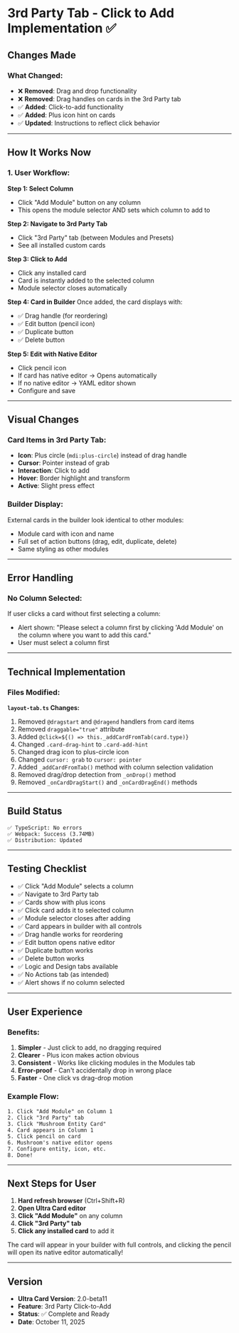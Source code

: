 # 3rd Party Tab - Click to Add Implementation ✅

## Changes Made

### What Changed:

- ❌ **Removed**: Drag and drop functionality
- ❌ **Removed**: Drag handles on cards in the 3rd Party tab
- ✅ **Added**: Click-to-add functionality
- ✅ **Added**: Plus icon hint on cards
- ✅ **Updated**: Instructions to reflect click behavior

---

## How It Works Now

### 1. User Workflow:

**Step 1: Select Column**

- Click "Add Module" button on any column
- This opens the module selector AND sets which column to add to

**Step 2: Navigate to 3rd Party Tab**

- Click "3rd Party" tab (between Modules and Presets)
- See all installed custom cards

**Step 3: Click to Add**

- Click any installed card
- Card is instantly added to the selected column
- Module selector closes automatically

**Step 4: Card in Builder**
Once added, the card displays with:

- ✅ Drag handle (for reordering)
- ✅ Edit button (pencil icon)
- ✅ Duplicate button
- ✅ Delete button

**Step 5: Edit with Native Editor**

- Click pencil icon
- If card has native editor → Opens automatically
- If no native editor → YAML editor shown
- Configure and save

---

## Visual Changes

### Card Items in 3rd Party Tab:

- **Icon**: Plus circle (`mdi:plus-circle`) instead of drag handle
- **Cursor**: Pointer instead of grab
- **Interaction**: Click to add
- **Hover**: Border highlight and transform
- **Active**: Slight press effect

### Builder Display:

External cards in the builder look identical to other modules:

- Module card with icon and name
- Full set of action buttons (drag, edit, duplicate, delete)
- Same styling as other modules

---

## Error Handling

### No Column Selected:

If user clicks a card without first selecting a column:

- Alert shown: "Please select a column first by clicking 'Add Module' on the column where you want to add this card."
- User must select a column first

---

## Technical Implementation

### Files Modified:

**`layout-tab.ts` Changes:**

1. Removed `@dragstart` and `@dragend` handlers from card items
2. Removed `draggable="true"` attribute
3. Added `@click=${() => this._addCardFromTab(card.type)}`
4. Changed `.card-drag-hint` to `.card-add-hint`
5. Changed drag icon to plus-circle icon
6. Changed `cursor: grab` to `cursor: pointer`
7. Added `_addCardFromTab()` method with column selection validation
8. Removed drag/drop detection from `_onDrop()` method
9. Removed `_onCardDragStart()` and `_onCardDragEnd()` methods

---

## Build Status

```
✅ TypeScript: No errors
✅ Webpack: Success (3.74MB)
✅ Distribution: Updated
```

---

## Testing Checklist

- ✅ Click "Add Module" selects a column
- ✅ Navigate to 3rd Party tab
- ✅ Cards show with plus icons
- ✅ Click card adds it to selected column
- ✅ Module selector closes after adding
- ✅ Card appears in builder with all controls
- ✅ Drag handle works for reordering
- ✅ Edit button opens native editor
- ✅ Duplicate button works
- ✅ Delete button works
- ✅ Logic and Design tabs available
- ✅ No Actions tab (as intended)
- ✅ Alert shows if no column selected

---

## User Experience

### Benefits:

1. **Simpler** - Just click to add, no dragging required
2. **Clearer** - Plus icon makes action obvious
3. **Consistent** - Works like clicking modules in the Modules tab
4. **Error-proof** - Can't accidentally drop in wrong place
5. **Faster** - One click vs drag-drop motion

### Example Flow:

```
1. Click "Add Module" on Column 1
2. Click "3rd Party" tab
3. Click "Mushroom Entity Card"
4. Card appears in Column 1
5. Click pencil on card
6. Mushroom's native editor opens
7. Configure entity, icon, etc.
8. Done!
```

---

## Next Steps for User

1. **Hard refresh browser** (Ctrl+Shift+R)
2. **Open Ultra Card editor**
3. **Click "Add Module"** on any column
4. **Click "3rd Party" tab**
5. **Click any installed card** to add it

The card will appear in your builder with full controls, and clicking the pencil will open its native editor automatically!

---

## Version

- **Ultra Card Version**: 2.0-beta11
- **Feature**: 3rd Party Click-to-Add
- **Status**: ✅ Complete and Ready
- **Date**: October 11, 2025

